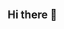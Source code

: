 ## Hi there 👋

<!--
**busttech/busttech** is a ✨ _special_ ✨ repository because its `README.md` (this file) appears on your GitHub profile.

Here are some ideas to get you started:

- 🔭 I’m currently working on Ai
- 🌱 I’m currently learning Ai ML
